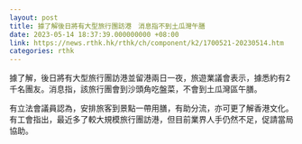 ```yaml
---
layout: post
title: 據了解後日將有大型旅行團訪港　消息指不到土瓜灣午膳
date: 2023-05-14 18:37:39.000000000 +08:00
link: https://news.rthk.hk/rthk/ch/component/k2/1700521-20230514.htm
categories: rthk
---
```


據了解，後日將有大型旅行團訪港並留港兩日一夜，旅遊業議會表示，據悉約有2千名團友。消息指，該旅行團會到沙頭角吃盤菜，不會到土瓜灣區午膳。

有立法會議員認為，安排旅客到景點一帶用膳，有助分流，亦可更了解香港文化。有工會指出，最近多了較大規模旅行團訪港，但目前業界人手仍然不足，促請當局協助。
